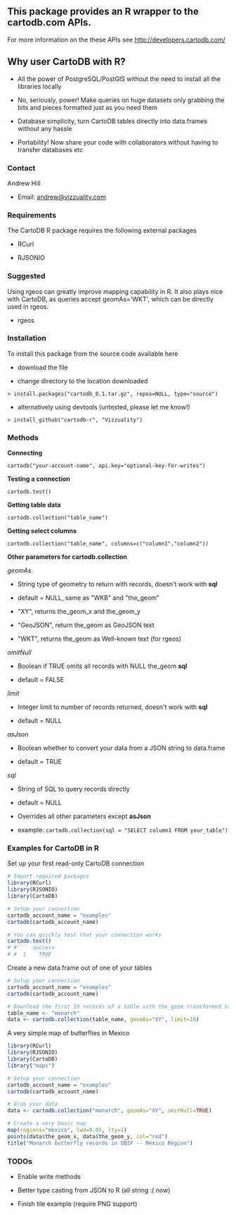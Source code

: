 ## This package provides an R wrapper to the cartodb.com APIs.

For more information on the these APIs see http://developers.cartodb.com/

## Why user CartoDB with R?

- All the power of PostgreSQL/PostGIS without the need to install all the libraries locally

- No, seriously, power! Make queries on huge datasets only grabbing the bits and pieces formatted just as you need them

- Database simplicity, turn CartoDB tables directly into data.frames without any hassle

- Portability! Now share your code with collaborators without having to transfer databases etc

### Contact

Andrew Hill

- Email: andrew@vizzuality.com
 
### Requirements

The CartoDB R package requires the following external packages

- RCurl
   
- RJSONIO
      
### Suggested

Using rgeos can greatly improve mapping capability in R. It also plays nice with CartoDB, as queries accept geomAs='WKT', which can be directly used in rgeos.

- rgeos

### Installation
       
To install this package from the source code available here

- download the file
    
- change directory to the location downloaded
            
`> install.packages("cartodb_0.1.tar.gz", repos=NULL, type="source")`

- alternatively using devtools (untested, please let me know!)

`> install_github("cartodb-r", "Vizzuality")`

### Methods

**Connecting**

`cartodb("your-account-name", api.key="optional-key-for-writes")`

**Testing a connection**

`cartodb.test()`

**Getting table data**

`cartodb.collection("table_name")`

**Getting select columns**

`cartodb.collection("table_name", columns=c("column1","column2"))`

**Other parameters for cartodb.collection**

*geomAs*

- String type of geometry to return with records, doesn't work with **sql**

- default = NULL, same as "WKB" and "the_geom"

- "XY", returns the_geom_x and the_geom_y

- "GeoJSON", return the_geom as GeoJSON text

- "WKT", returns the_geom as Well-known text (for rgeos)

*omitNull*

- Boolean if TRUE omits all records with NULL the_geom **sql**

- default = FALSE

*limit*

- Integer limit to number of records returned, doesn't work with **sql**

- default = NULL

*asJson*

- Boolean whether to convert your data from a JSON string to data.frame

- default = TRUE

*sql*

- String of SQL to query records directly

- default = NULL

- Overrides all other parameters except **asJson**

- example: `cartodb.collection(sql = "SELECT column1 FROM your_table")`

### Examples for CartoDB in R

Set up your first read-only CartoDB connection

```R
# Import required packages
library(RCurl)
library(RJSONIO)
library(CartoDB)

# Setup your connection
cartodb_account_name = "examples"
cartodb(cartodb_account_name)

# You can quickly test that your connection works
cartodb.test()
# #     success
# #  1    TRUE
```

Create a new data.frame out of one of your tables

```R
# Setup your connection
cartodb_account_name = "examples"
cartodb(cartodb_account_name)

# Download the first 10 records of a table with the_geom transformed to X,Y coordinates
table_name <- "monarch"
data <- cartodb.collection(table_name, geomAs="XY", limit=10)
```

A very simple map of butterflies in Mexico

```R
library(RCurl)
library(RJSONIO)
library(CartoDB)
library("maps")

# Setup your connection
cartodb_account_name = "examples"
cartodb(cartodb_account_name)

# Grab your data
data <- cartodb.collection("monarch", geomAs="XY", omitNull=TRUE)

# Create a very basic map
map(regions="mexico", lwd=0.05, lty=1)
points(data$the_geom_x, data$the_geom_y, col="red")
title("Monarch butterfly records in GBIF -- Mexico Region")
```

### TODOs

- Enable write methods

- Better type casting from JSON to R (all string :( now)

- Finish tile example (require PNG support)